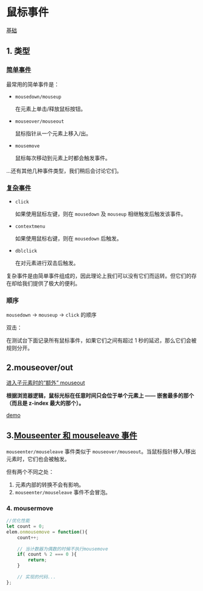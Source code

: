 # 鼠标事件

[基础](https://zh.javascript.info/mouse-events-basics)

## 1. 类型

### [简单事件](https://zh.javascript.info/mouse-events-basics#jian-dan-shi-jian)

最常用的简单事件是：

- `mousedown/mouseup`

  在元素上单击/释放鼠标按钮。

- `mouseover/mouseout`

  鼠标指针从一个元素上移入/出。

- `mousemove`

  鼠标每次移动到元素上时都会触发事件。

…还有其他几种事件类型，我们稍后会讨论它们。

### [复杂事件](https://zh.javascript.info/mouse-events-basics#fu-za-shi-jian)

- `click`

  如果使用鼠标左键，则在 `mousedown` 及 `mouseup` 相继触发后触发该事件。

- `contextmenu`

  如果使用鼠标右键，则在 `mousedown` 后触发。

- `dblclick`

  在对元素进行双击后触发。

复杂事件是由简单事件组成的，因此理论上我们可以没有它们而运转。但它们的存在却给我们提供了极大的便利。

### 顺序

`mousedown` → `mouseup` → `click` 的顺序

双击：

在测试台下面记录所有鼠标事件，如果它们之间有超过 1 秒的延迟，那么它们会被规则分开。



## 2.mouseover/out

[进入子元素时的“额外” mouseout](https://zh.javascript.info/mousemove-mouseover-mouseout-mouseenter-mouseleave#jin-ru-zi-yuan-su-shi-de-ewai-mouseout)

**根据浏览器逻辑，鼠标光标在任意时间只会位于单个元素上 —— 嵌套最多的那个（而且是 z-index 最大的那个）。**

[demo](https://zh.javascript.info/article/mousemove-mouseover-mouseout-mouseenter-mouseleave/mouseoverout-child/)



## 3.[Mouseenter 和 mouseleave 事件](https://zh.javascript.info/mousemove-mouseover-mouseout-mouseenter-mouseleave#mouseenter-he-mouseleave-shi-jian)

`mouseenter/mouseleave` 事件类似于 `mouseover/mouseout`。当鼠标指针移入/移出元素时，它们也会被触发。

但有两个不同之处：

1. 元素内部的转换不会有影响。
2. `mouseenter/mouseleave` 事件不会冒泡。



### 4. mousermove

```javascript
//优化性能
let count = 0;
elem.onmousemove = function(){
    count++;
    
    // 当计数器为偶数的时候不执行mousemove
    if( count % 2 === 0 ){
        return;
    }
    
    // 实现的代码...
};
```

